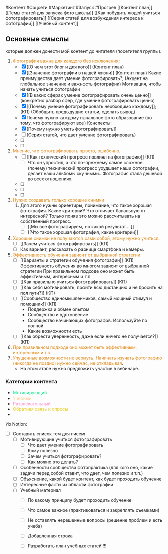 #Контент #Соцсети #Маркетинг #Запуск #Прогрев 
[[Контент план]]
[[Темы статей для запуска фото школы]]
[[Как побудить людей учиться фотографировать]]
[[Серия статей для возбуждения интереса к фотографии]]
[[Учебный контент]]
## Основные смыслы
которые должен донести мой контент до читателя (посетителя группы).

1. <span style='color:#e28b1b'>Фотография важна для каждого без исключения</span>;
	- [x] [[О чем этот блог и для кого]]  (Контент план)
	- [x] [[Значение фотографии в нашей жизни]] (Контент план) Какие преимущества дает умение фотографировать?; (Акцент на глобальное значение и важность фотографии) Мотивация, чтобы начать учиться фотографии
	- [x] [[В каких сферах умение фотографировать очень ценно]] (конкретно разбор сфер, где умение фотографировать ценно)
	- [x] [[Почему умение фотографировать необходимо каждому]]; (КП) (Обобщить предыдущие статьи, сделать вывод)
	- [x] Почему нужно каждому начальное фото образование (по тому, что фотографируют все)
		Конспекты:
	- [x] [Почему нужно уметь фотографировать]]
	- [ ] (Серия статей, что дает умение фотографировать)
	- [ ] 
	- [ ] 
2. <span style='color:#e28b1b'>Мнение, что фотографировать просто, ошибочно</span>.
	- [ ] [[Как технический прогресс повлиял на фотографию]] (КП)
		- [ ] Что он упростил, а что по-прежнему самое сложное. 
		(почему) технический прогресс ухудшает наши фотографии, делает наши альбомы скучными.. Фотография стала дешевой во всех отношениях.
	- [ ] 
	- [ ] 
	- [ ] 
1. <span style='color:#e28b1b'>Нужно создавать только хорошие снимки</span>
	1. Для этого нужны ориентиры, понимание, что такое хорошая фотография. Какие критерии? Что отличает банальную от интересной? Только поняв это можно рассчитывать на собственный прогресс. 
		- [ ] [[Мы все фотографируем, но какой результат....]]
		- [ ] [[Что такое хорошая фотография, какие критерии]]
1. <span style='color:#e28b1b'>Хорошие снимки не получаются сами собой, этому нужно учиться</span>.
	- [ ] [[Зачем учиться фотографировать]] (КП)
	- [ ]  Как вариант, рассказать о разнице смартфона и камеры.
2. <span style='color:#e28b1b'>Эффективность обучения зависит от выбранной стратегии</span>
	- [ ] [[Варианты и стратегии обучения фотографии]] (КП)
			Эффективность обучения во многом зависит от выбранной стратегии
			При правильном подходе оно может быть эффективным, интересным и т.п
	- [ ] [[Как правильно учиться фотографировать]] (КП)
	- [ ] [[Как себя мотивировать, пройти всю дистанцию и не бросить на пол пути?]] (КП)
	- [ ] [[Сообщество единомышленников, самый мощный стимул и помощник]] (КП)
		- Поддержка и обмен опытом
		- Сообщество и вдохновение
		- Сообщество начинающих фотографов. Используйте по полной
		- Какие возможности есть
	- [ ] [[Как обрести уверенность, даже если ничего не получается?]] (КП)
3. <span style='color:#e28b1b'>При правильном подходе оно может быть эффективным, интересным и т.п</span>.
4. <span style='color:#e28b1b'>Упущенные возможности не вернуть. Начинать изучать фотографию (никогда не поздно) нужно сейчас, не откладывая</span>.
	- На этом этапе нужно предложить участие в вебинаре.


### Категории контента
- <span style='color:#1ae893'>Мотивирующий</span>
- <span style='color:#ffcc99'>Учебный</span>
- <span style='color:#ff88cc'>Развлекательный</span>
- <span style='color:#e8cd1a'>Обратная связь и опросы</span>
- 






Из Notion:

- [ ] Составить список тем для писем
    - [ ] Мотивирующие учиться фотографировать
        - [ ] Что дает умение фотографировать
        - [ ] Кому полезно
        - [ ] Зачем учиться фотографировать?
        - [ ] Как можно это делать?
    - [ ] Особенности сообщества фотопрактика (для кого оно, какие задачи перед собой ставит, что дает, чем полезно и т.п.)
    - [ ] Объяснение, какой будет контент, как будет проходить обучение
    - [ ] Интересные факты из области фотографии
    - [ ] Учебный материал
        - [ ] По какому принципу будет проходить обучение
        - [ ] Что самое важное (практиковаться и закреплять съемками)
        - [ ] Не оставлять нерешенные вопросы (решение проблем и есть учеба)
        - [ ] Добавленная строка
        - [ ] Разработать план учебных статей!!!!




